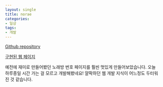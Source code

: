 ```yaml
---
layout: single
title: norae
categories:
- 일상
tags:
- 개발
---
```

[Github repository](https://github.com/3-24/norae)

[구현된 웹 페이지](https://3-24.github.io/norae)

예전에 재미로 만들어봤던 노래방 번호 페이지를 훨씬 멋있게 만들어보았습니다. 오늘 하루종일 시간 가는 걸 모르고 개발해봤네요! 얄팍하던 웹 개발 지식이 어느정도 두터워진 것 같습니다.